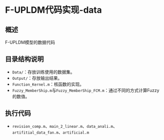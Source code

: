 # F-UPLDM代码实现-data

## 概述
F-UPLDM模型的数据代码

## 目录结构说明

- `Data/`：存放训练使用的数据集。
- `Output/`：存放输出结果。
- `Function_Kernel.m`：核函数的实现。
- `Fuzzy_MemberShip.m`与`Fuzzy_MemberShip_FCM.m`：通过不同的方式计算Fuzzy的数值。

## 执行代码

- `revision_comp.m`、`main_2_linear.m`、`data_anali.m`、`artifitial_data_fan.m`、`artificial.m`
